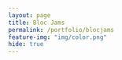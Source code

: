 ```yaml
---
layout: page
title: Bloc Jams
permalink: /portfolio/blocjams
feature-img: "img/color.png"
hide: true
---
```


##
